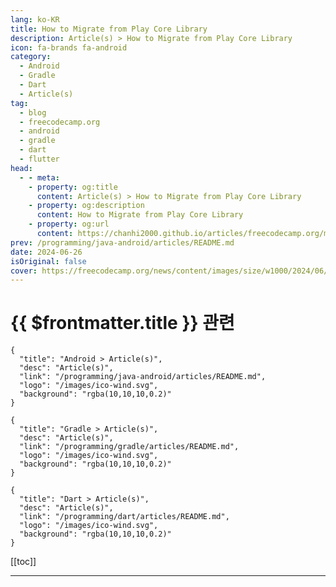 ```yaml
---
lang: ko-KR
title: How to Migrate from Play Core Library
description: Article(s) > How to Migrate from Play Core Library
icon: fa-brands fa-android
category: 
  - Android
  - Gradle
  - Dart
  - Article(s)
tag: 
  - blog
  - freecodecamp.org
  - android
  - gradle
  - dart
  - flutter
head:
  - - meta:
    - property: og:title
      content: Article(s) > How to Migrate from Play Core Library
    - property: og:description
      content: How to Migrate from Play Core Library
    - property: og:url
      content: https://chanhi2000.github.io/articles/freecodecamp.org/migrate-from-play-core-library.html
prev: /programming/java-android/articles/README.md
date: 2024-06-26
isOriginal: false
cover: https://freecodecamp.org/news/content/images/size/w1000/2024/06/ben-hershey-fnRKVPx5_xY-unsplash.jpg
---
```


# {{ $frontmatter.title }} 관련

```component VPCard
{
  "title": "Android > Article(s)",
  "desc": "Article(s)",
  "link": "/programming/java-android/articles/README.md",
  "logo": "/images/ico-wind.svg",
  "background": "rgba(10,10,10,0.2)"
}
```

```component VPCard
{
  "title": "Gradle > Article(s)",
  "desc": "Article(s)",
  "link": "/programming/gradle/articles/README.md",
  "logo": "/images/ico-wind.svg",
  "background": "rgba(10,10,10,0.2)"
}
```

```component VPCard
{
  "title": "Dart > Article(s)",
  "desc": "Article(s)",
  "link": "/programming/dart/articles/README.md",
  "logo": "/images/ico-wind.svg",
  "background": "rgba(10,10,10,0.2)"
}
```

[[toc]]

---

<SiteInfo
  name="How to Migrate from Play Core Library"
  desc="You may have recently received an email from Google Play Store stating the following: > Update your Play Core Maven dependency to an Android 14 compatible version! Your current Play Core library is incompatible with targetSdkVersion 34 (Android 14), which introduces a backwards-incompatible change to broadcast receivers to improve user..."
  url="https://freecodecamp.org/news/migrate-from-play-core-library/"
  logo="https://cdn.freecodecamp.org/universal/favicons/favicon.ico"
  preview="https://freecodecamp.org/news/content/images/size/w1000/2024/06/ben-hershey-fnRKVPx5_xY-unsplash.jpg"/>

<!-- TODO: 작성 -->


